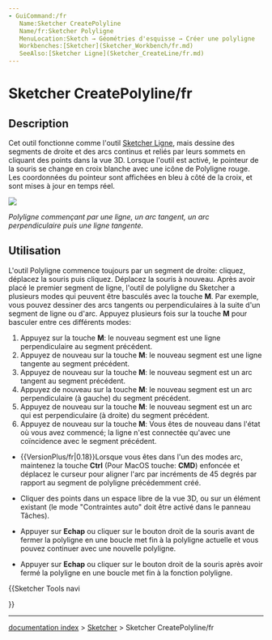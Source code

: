 ```yaml
---
- GuiCommand:/fr
   Name:Sketcher CreatePolyline
   Name/fr:Sketcher Polyligne
   MenuLocation:Sketch → Géométries d'esquisse → Créer une polyligne
   Workbenches:[Sketcher](Sketcher_Workbench/fr.md)
   SeeAlso:[Sketcher Ligne](Sketcher_CreateLine/fr.md)
---
```


# Sketcher CreatePolyline/fr

## Description

Cet outil fonctionne comme l\'outil [Sketcher Ligne](Sketcher_CreateLine/fr.md), mais dessine des segments de droite et des arcs continus et reliés par leurs sommets en cliquant des points dans la vue 3D. Lorsque l\'outil est activé, le pointeur de la souris se change en croix blanche avec une icône de Polyligne rouge. Les coordonnées du pointeur sont affichées en bleu à côté de la croix, et sont mises à jour en temps réel.

![](images/Sketcher_PolylineExample1.png )



*Polyligne commençant par une ligne, un arc tangent, un arc perpendiculaire puis une ligne tangente.*

## Utilisation

L\'outil Polyligne commence toujours par un segment de droite: cliquez, déplacez la souris puis cliquez. Déplacez la souris à nouveau. Après avoir placé le premier segment de ligne, l\'outil de polyligne du Sketcher a plusieurs modes qui peuvent être basculés avec la touche **M**. Par exemple, vous pouvez dessiner des arcs tangents ou perpendiculaires à la suite d\'un segment de ligne ou d\'arc. Appuyez plusieurs fois sur la touche **M** pour basculer entre ces différents modes:

1.  Appuyez sur la touche **M**: le nouveau segment est une ligne perpendiculaire au segment précédent.
2.  Appuyez de nouveau sur la touche **M**: le nouveau segment est une ligne tangente au segment précédent.
3.  Appuyez de nouveau sur la touche **M**: le nouveau segment est un arc tangent au segment précédent.
4.  Appuyez de nouveau sur la touche **M**: le nouveau segment est un arc perpendiculaire (à gauche) du segment précédent.
5.  Appuyez de nouveau sur la touche **M**: le nouveau segment est un arc qui est perpendiculaire (à droite) du segment précédent.
6.  Appuyez de nouveau sur la touche **M**: Vous êtes de nouveau dans l\'état où vous avez commencé; la ligne n\'est connectée qu\'avec une coïncidence avec le segment précédent.

-    {{VersionPlus/fr|0.18}}Lorsque vous êtes dans l\'un des modes arc, maintenez la touche **Ctrl** (Pour MacOS touche: **CMD**) enfoncée et déplacez le curseur pour aligner l\'arc par incréments de 45 degrés par rapport au segment de polyligne précédemment créé.

-   Cliquer des points dans un espace libre de la vue 3D, ou sur un élément existant (le mode \"Contraintes auto\" doit être activé dans le panneau Tâches).

-   Appuyer sur **Echap** ou cliquer sur le bouton droit de la souris avant de fermer la polyligne en une boucle met fin à la polyligne actuelle et vous pouvez continuer avec une nouvelle polyligne.

-   Appuyer sur **Echap** ou cliquer sur le bouton droit de la souris après avoir fermé la polyligne en une boucle met fin à la fonction polyligne.





{{Sketcher Tools navi

}}

---
[documentation index](../README.md) > [Sketcher](Sketcher_Workbench.md) > Sketcher CreatePolyline/fr
